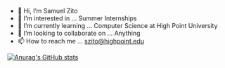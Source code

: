 - 👋 Hi, I’m Samuel Zito
- 👀 I’m interested in ... Summer Internships 
- 🌱 I’m currently learning ... Computer Science at High Point University
- 💞️ I’m looking to collaborate on ... Anything
- 📫 How to reach me ... szito@highpoint.edu 

[![Anurag's GitHub stats](https://github-readme-stats.vercel.app/api?username=SamNZito&show_icons=true&theme=radical)](https://github.com/anuraghazra/github-readme-stats)

